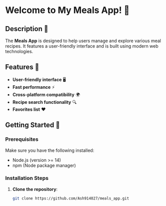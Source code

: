
# Welcome to My Meals App! 🎉

## Description 📖
The **Meals App** is designed to help users manage and explore various meal recipes. It features a user-friendly interface and is built using modern web technologies.

## Features 🌟
- **User-friendly interface** 🖥️
- **Fast performance** ⚡
- **Cross-platform compatibility** 🌍
- **Recipe search functionality** 🔍
- **Favorites list** ❤️

## Getting Started 🚀

### Prerequisites
Make sure you have the following installed:
- Node.js (version >= 14)
- npm (Node package manager)

### Installation Steps
1. **Clone the repository**:  
   ```bash
   git clone https://github.com/Ash914027/meals_app.git
